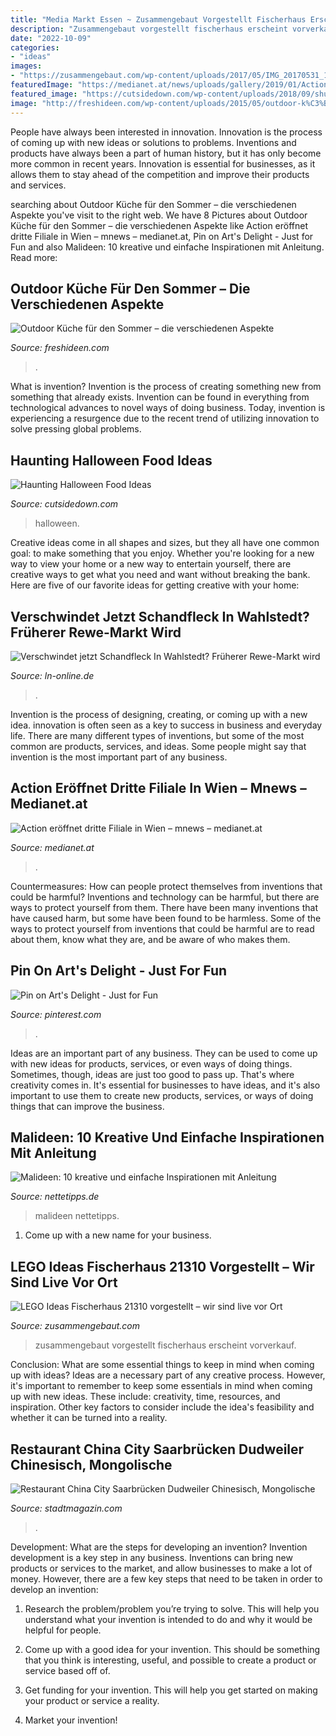 ```yaml
---
title: "Media Markt Essen ~ Zusammengebaut Vorgestellt Fischerhaus Erscheint Vorverkauf"
description: "Zusammengebaut vorgestellt fischerhaus erscheint vorverkauf"
date: "2022-10-09"
categories:
- "ideas"
images:
- "https://zusammengebaut.com/wp-content/uploads/2017/05/IMG_20170531_192319.jpg"
featuredImage: "https://medianet.at/news/uploads/gallery/2019/01/Action_2.jpg"
featured_image: "https://cutsidedown.com/wp-content/uploads/2018/09/shutterstock_488726935.jpg"
image: "http://freshideen.com/wp-content/uploads/2015/05/outdoor-k%C3%BCche-rustikal-shteine-kamin-backoffen.jpg"
---
```



People have always been interested in innovation. Innovation is the process of coming up with new ideas or solutions to problems. Inventions and products have always been a part of human history, but it has only become more common in recent years. Innovation is essential for businesses, as it allows them to stay ahead of the competition and improve their products and services.

	

		
searching about Outdoor Küche für den Sommer – die verschiedenen Aspekte you've visit to the right web. We have 8 Pictures about Outdoor Küche für den Sommer – die verschiedenen Aspekte like Action eröffnet dritte Filiale in Wien – mnews – medianet.at, Pin on Art&#039;s Delight - Just for Fun and also Malideen: 10 kreative und einfache Inspirationen mit Anleitung. Read more:
		
    
## Outdoor Küche Für Den Sommer – Die Verschiedenen Aspekte

<img loading=lazy src="http://freshideen.com/wp-content/uploads/2015/05/outdoor-k%C3%BCche-rustikal-shteine-kamin-backoffen.jpg" onerror="this.onerror=null;this.src='https://tse3.mm.bing.net/th?id=OIP.1ute-NY5KOoaaRW9gXZ6kgHaE0&amp;pid=15.1';" alt="Outdoor Küche für den Sommer – die verschiedenen Aspekte">

_Source: freshideen.com_

>. 

	

What is invention?
Invention is the process of creating something new from something that already exists. Invention can be found in everything from technological advances to novel ways of doing business. Today, invention is experiencing a resurgence due to the recent trend of utilizing innovation to solve pressing global problems.

    
## Haunting Halloween Food Ideas

<img loading=lazy src="https://cutsidedown.com/wp-content/uploads/2018/09/shutterstock_488726935.jpg" onerror="this.onerror=null;this.src='https://tse4.mm.bing.net/th?id=OIP.cN8mRX1Dxf_wqg04nHr0WgEyDM&amp;pid=15.1';" alt="Haunting Halloween Food Ideas">

_Source: cutsidedown.com_

>halloween. 

	

Creative ideas come in all shapes and sizes, but they all have one common goal: to make something that you enjoy. Whether you're looking for a new way to view your home or a new way to entertain yourself, there are creative ways to get what you need and want without breaking the bank. Here are five of our favorite ideas for getting creative with your home: 

    
## Verschwindet Jetzt Schandfleck In Wahlstedt? Früherer Rewe-Markt Wird

<img loading=lazy src="https://mar.prod.image.rndtech.de/var/storage/images/ln/lokales/segeberg/verschwindet-jetzt-schandfleck-in-wahlstedt-frueherer-rewe-markt-wird-zwangsversteigert/752015300-3-ger-DE/Verschwindet-jetzt-der-Schandfleck-Frueherer-Rewe-Markt-wird-zwangsversteigert_plus_reference_ln.jpg" onerror="this.onerror=null;this.src='https://tse1.mm.bing.net/th?id=OIP.fVLHbS_3QQLEih50Dr1xMQHaD4&amp;pid=15.1';" alt="Verschwindet jetzt Schandfleck In Wahlstedt? Früherer Rewe-Markt wird">

_Source: ln-online.de_

>. 

	

Invention is the process of designing, creating, or coming up with a new idea. innovation is often seen as a key to success in business and everyday life. There are many different types of inventions, but some of the most common are products, services, and ideas. Some people might say that invention is the most important part of any business.

    
## Action Eröffnet Dritte Filiale In Wien – Mnews – Medianet.at

<img loading=lazy src="https://medianet.at/news/uploads/gallery/2019/01/Action_2.jpg" onerror="this.onerror=null;this.src='https://tse3.mm.bing.net/th?id=OIP.YwyC--LjoIT1cZkNkav-QgHaE8&amp;pid=15.1';" alt="Action eröffnet dritte Filiale in Wien – mnews – medianet.at">

_Source: medianet.at_

>. 

	

Countermeasures: How can people protect themselves from inventions that could be harmful?
Inventions and technology can be harmful, but there are ways to protect yourself from them. There have been many inventions that have caused harm, but some have been found to be harmless. Some of the ways to protect yourself from inventions that could be harmful are to read about them, know what they are, and be aware of who makes them.

    
## Pin On Art&#039;s Delight - Just For Fun

<img loading=lazy src="https://i.pinimg.com/originals/58/a7/1e/58a71e9cc07a1982f0c7428941d6df45.jpg" onerror="this.onerror=null;this.src='https://tse3.mm.bing.net/th?id=OIP.5dHrtf1tNQ-g3LjUsYmZ9AHaJ4&amp;pid=15.1';" alt="Pin on Art&#039;s Delight - Just for Fun">

_Source: pinterest.com_

>. 

	

Ideas are an important part of any business. They can be used to come up with new ideas for products, services, or even ways of doing things. Sometimes, though, ideas are just too good to pass up. That's where creativity comes in. It's essential for businesses to have ideas, and it's also important to use them to create new products, services, or ways of doing things that can improve the business.

    
## Malideen: 10 Kreative Und Einfache Inspirationen Mit Anleitung

<img loading=lazy src="https://nettetipps.de/app/uploads/2019/10/befunky-collage-1-15.jpg" onerror="this.onerror=null;this.src='https://tse3.mm.bing.net/th?id=OIP.Vy_1cQoOYQrfhpFNReWtTwHaGI&amp;pid=15.1';" alt="Malideen: 10 kreative und einfache Inspirationen mit Anleitung">

_Source: nettetipps.de_

>malideen nettetipps. 

	

1. Come up with a new name for your business.

    
## LEGO Ideas Fischerhaus 21310 Vorgestellt – Wir Sind Live Vor Ort

<img loading=lazy src="https://zusammengebaut.com/wp-content/uploads/2017/05/IMG_20170531_192319.jpg" onerror="this.onerror=null;this.src='https://tse3.mm.bing.net/th?id=OIP.YYZyhNGdJr1123YzQumJaAHaFj&amp;pid=15.1';" alt="LEGO Ideas Fischerhaus 21310 vorgestellt – wir sind live vor Ort">

_Source: zusammengebaut.com_

>zusammengebaut vorgestellt fischerhaus erscheint vorverkauf. 

	

Conclusion: What are some essential things to keep in mind when coming up with ideas?
Ideas are a necessary part of any creative process. However, it's important to remember to keep some essentials in mind when coming up with new ideas. These include: creativity, time, resources, and inspiration. Other key factors to consider include the idea's feasibility and whether it can be turned into a reality.

    
## Restaurant China City Saarbrücken Dudweiler Chinesisch, Mongolische

<img loading=lazy src="https://www.stadtmagazin.com/uploads/photos/medium/webbilder_gastronomie_slides_2953_5.jpg" onerror="this.onerror=null;this.src='https://tse3.mm.bing.net/th?id=OIP.HYE7g6p_xXxia_ti6RypxgHaEv&amp;pid=15.1';" alt="Restaurant China City Saarbrücken Dudweiler Chinesisch, Mongolische">

_Source: stadtmagazin.com_

>. 

	

Development: What are the steps for developing an invention?
Invention development is a key step in any business. Inventions can bring new products or services to the market, and allow businesses to make a lot of money. However, there are a few key steps that need to be taken in order to develop an invention:
1. Research the problem/problem you’re trying to solve. This will help you understand what your invention is intended to do and why it would be helpful for people.

2. Come up with a good idea for your invention. This should be something that you think is interesting, useful, and possible to create a product or service based off of.

3. Get funding for your invention. This will help you get started on making your product or service a reality.

4. Market your invention!

